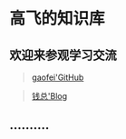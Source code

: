 # 高飞的知识库

## 欢迎来参观学习交流


> [gaofei'GitHub](https://github.com/gaophei/ "github")

>  [钱总'Blog](https://chanjarster.github.io)

## ..........
